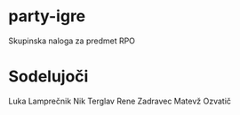 # party-igre
Skupinska naloga za predmet RPO

# Sodelujoči
Luka Lamprečnik
Nik Terglav
Rene Zadravec
Matevž Ozvatič